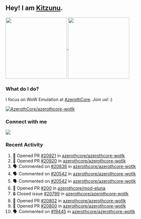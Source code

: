 ## Hey! I am [Kitzunu](https://Github.com/Kitzunu).

<!--
[![Kitzunu's Github stats](https://github-readme-stats.vercel.app/api?username=kitzunu&theme=github_dark&show_icons=true&number_format=long)](https://github.com/Kitzunu)

[![Kitzunu's Language stats](https://github-readme-stats.vercel.app/api/top-langs/?username=Kitzunu&layout=donut&theme=github_dark)](https://github.com/Kitzunu)
-->

<a href="https://github.com/Kitzunu">
  <img height=200 align="center" src="https://github-readme-stats.vercel.app/api?username=kitzunu&theme=github_dark&show_icons=true&number_format=long" />
</a>
<a href="https://github.com/Kitzunu">
  <img height=200 align="center" src="https://github-readme-stats.vercel.app/api/top-langs/?username=Kitzunu&layout=donut&theme=github_dark" />
</a>

### What do I do?

I focus on WoW Emulation at [AzerothCore](https://github.com/AzerothCore). Join us! :)

[![AzerothCore/azerothcore-wotlk](https://github-readme-stats.vercel.app/api/pin/?username=AzerothCore&repo=azerothcore-wotlk&theme=github_dark&show_owner=true)](https://github.com/azerothcore/azerothcore-wotlk)

### Connect with me
[![](https://img.shields.io/badge/AzerothCore%20Discord-Connect%20with%20me!-green)](https://discord.com/invite/gkt4y2x)

### Recent Activity

<!--START_SECTION:activity-->
1. 💪 Opened PR [#20921](https://github.com/azerothcore/azerothcore-wotlk/pull/20921) in [azerothcore/azerothcore-wotlk](https://github.com/azerothcore/azerothcore-wotlk)
2. 💪 Opened PR [#20920](https://github.com/azerothcore/azerothcore-wotlk/pull/20920) in [azerothcore/azerothcore-wotlk](https://github.com/azerothcore/azerothcore-wotlk)
3. 🗣 Commented on [#20836](https://github.com/azerothcore/azerothcore-wotlk/pull/20836#issuecomment-2543049480) in [azerothcore/azerothcore-wotlk](https://github.com/azerothcore/azerothcore-wotlk)
4. 🗣 Commented on [#20542](https://github.com/azerothcore/azerothcore-wotlk/pull/20542#issuecomment-2529091120) in [azerothcore/azerothcore-wotlk](https://github.com/azerothcore/azerothcore-wotlk)
5. 🗣 Commented on [#20542](https://github.com/azerothcore/azerothcore-wotlk/pull/20542#issuecomment-2525088072) in [azerothcore/azerothcore-wotlk](https://github.com/azerothcore/azerothcore-wotlk)
6. 💪 Opened PR [#200](https://github.com/azerothcore/mod-eluna/pull/200) in [azerothcore/mod-eluna](https://github.com/azerothcore/mod-eluna)
7. 🔒 Closed issue [#20799](https://github.com/azerothcore/azerothcore-wotlk/issues/20799) in [azerothcore/azerothcore-wotlk](https://github.com/azerothcore/azerothcore-wotlk)
8. 💪 Opened PR [#20802](https://github.com/azerothcore/azerothcore-wotlk/pull/20802) in [azerothcore/azerothcore-wotlk](https://github.com/azerothcore/azerothcore-wotlk)
9. 💪 Opened PR [#20800](https://github.com/azerothcore/azerothcore-wotlk/pull/20800) in [azerothcore/azerothcore-wotlk](https://github.com/azerothcore/azerothcore-wotlk)
10. 🗣 Commented on [#19445](https://github.com/azerothcore/azerothcore-wotlk/issues/19445#issuecomment-2509206111) in [azerothcore/azerothcore-wotlk](https://github.com/azerothcore/azerothcore-wotlk)
<!--END_SECTION:activity-->
